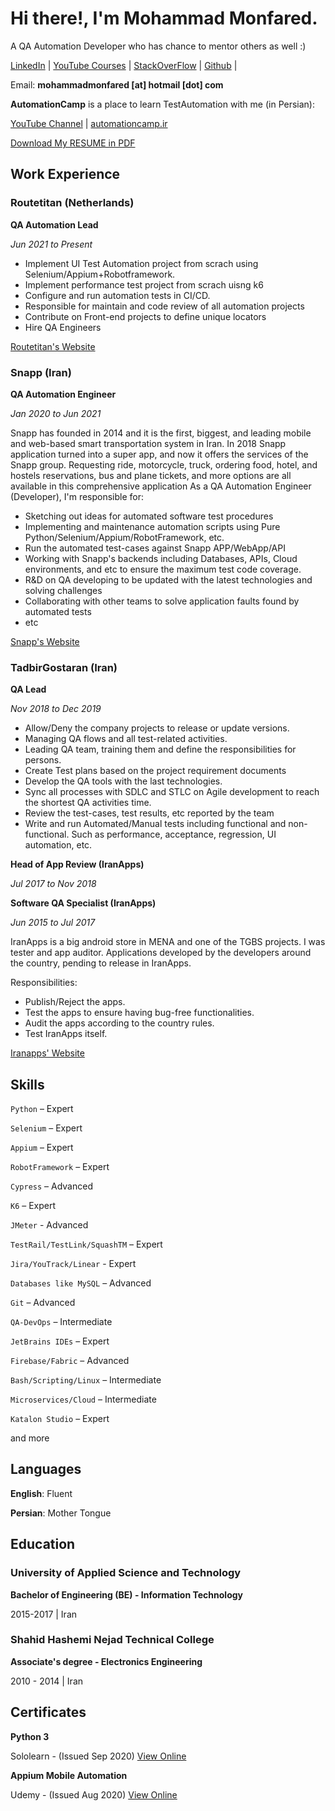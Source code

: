 # Hi there!, I'm **Mohammad Monfared**. 
A QA Automation Developer who has chance to mentor others as well :)

[LinkedIn](https://www.linkedin.com/in/mohammad-monfared/) | [YouTube Courses](https://www.youtube.com/automationcamp) | [StackOverFlow](https://stackoverflow.com/users/7302505/mohammad-monfared) | [Github](https://github.com/mmonfared) | 

Email:   **mohammadmonfared [at] hotmail [dot] com**


**AutomationCamp** is a place to learn TestAutomation with me (in Persian):

[YouTube Channel](https://www.youtube.com/automationcamp) | [automationcamp.ir](https://automationcamp.ir)

<a id="raw-url" href="https://github.com/mmonfared/monfared.io/raw/main/Resume_2022_v3.pdf">Download My RESUME in PDF</a> 

## Work Experience

### Routetitan (Netherlands)

**QA Automation Lead**

_Jun 2021 to Present_

- Implement UI Test Automation project from scrach using Selenium/Appium+Robotframework.
- Implement performance test project from scrach uisng k6
- Configure and run automation tests in CI/CD.
- Responsible for maintain and code review of all automation projects
- Contribute on Front-end projects to define unique locators
- Hire QA Engineers

[Routetitan's Website](https://routetitan.com/)


### Snapp (Iran)

**QA Automation Engineer**

_Jan 2020 to Jun 2021_

Snapp has founded in 2014 and it is the first, biggest, and leading mobile and web-based smart transportation system in Iran. In 2018 Snapp application turned into a super app, and now it offers the services of the Snapp group. Requesting ride, motorcycle, truck, ordering food, hotel, and hostels reservations, bus and plane tickets, and more options are all available in this comprehensive application
As a QA Automation Engineer (Developer), I'm responsible for:
- Sketching out ideas for automated software test procedures
- Implementing and maintenance automation scripts using Pure Python/Selenium/Appium/RobotFramework, etc. 
- Run the automated test-cases against Snapp APP/WebApp/API 
- Working with Snapp's backends including Databases, APIs, Cloud environments, and etc to ensure the maximum test code coverage. 
- R&D on QA developing to be updated with the latest technologies and solving challenges
- Collaborating with other teams to solve application faults found by automated tests
- etc

[Snapp's Website](https://snapp.ir/)


### TadbirGostaran (Iran)

**QA Lead**

_Nov 2018 to Dec 2019_

- Allow/Deny the company projects to release or update versions. 
- Managing QA flows and all test-related activities. 
- Leading QA team, training them and define the responsibilities for persons. 
- Create Test plans based on the project requirement documents 
- Develop the QA tools with the last technologies.
- Sync all processes with SDLC and STLC on Agile development to reach the shortest QA activities time.
- Review the test-cases, test results, etc reported by the team
- Write and run Automated/Manual tests including functional and non-functional. Such as performance, acceptance, regression, UI automation, etc.

**Head of App Review (IranApps)**

_Jul 2017 to Nov 2018_
 

**Software QA Specialist (IranApps)**

_Jun 2015 to Jul 2017_

IranApps is a big android store in MENA and one of the TGBS projects. I was tester and app auditor. Applications developed by the developers around the country, pending to release in IranApps. 

Responsibilities:
- Publish/Reject the apps.
- Test the apps to ensure having bug-free functionalities.
- Audit the apps according to the country rules.
- Test IranApps itself.

[Iranapps' Website](https://iranapps.ir/)


## Skills

`Python` – Expert

`Selenium` – Expert

`Appium` – Expert

`RobotFramework` – Expert

`Cypress` – Advanced

`K6` – Expert

`JMeter` - Advanced

`TestRail/TestLink/SquashTM` – Expert

`Jira/YouTrack/Linear` - Expert

`Databases like MySQL` – Advanced

`Git` – Advanced

`QA-DevOps` – Intermediate

`JetBrains IDEs` – Expert

`Firebase/Fabric` – Advanced

`Bash/Scripting/Linux` – Intermediate

`Microservices/Cloud` – Intermediate

`Katalon Studio` – Expert

and more

## Languages

**English**: Fluent

**Persian**: Mother Tongue

## Education

### University of Applied Science and Technology

**Bachelor of Engineering (BE) - Information Technology**

2015-2017 | Iran

### Shahid Hashemi Nejad Technical College

**Associate's degree - Electronics Engineering**

2010 - 2014 | Iran

## Certificates

**Python 3**

Sololearn - (Issued Sep 2020) [View Online](https://www.sololearn.com/Certificate/1073-7787219/pdf/)

**Appium Mobile Automation**

Udemy - (Issued Aug 2020) [View Online](https://www.udemy.com/certificate/UC-2b96f6da-c486-4ff8-ae20-c0619dc14430/)


